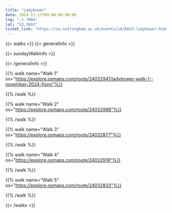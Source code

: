 ```yaml
---
title: "Ladybower"
date: 2024-11-17T09:00:00-00:00
lng: "-1.7004"
lat: "53.3691"
ticket_link: "https://su.nottingham.ac.uk/events/id/6823-ladybower-hike"
---
```


{{< walks >}}
{{< generalInfo >}}

{{< sundayWalkInfo >}}

{{< /generalInfo >}}

{{% walk name="Walk 1" os="https://explore.osmaps.com/route/24032941/ladybower-walk-1--november-2024-fionn"%}}


{{% /walk %}}

{{% walk name="Walk 2" os="https://explore.osmaps.com/route/24032988"%}}


{{% /walk %}}

{{% walk name="Walk 3" os="https://explore.osmaps.com/route/24032877"%}}


{{% /walk %}}

{{% walk name="Walk 4" os="https://explore.osmaps.com/route/24032918"%}}


{{% /walk %}}

{{% walk name="Walk 5" os="https://explore.osmaps.com/route/24032833"%}}


{{% /walk %}}

{{< /walks >}}
